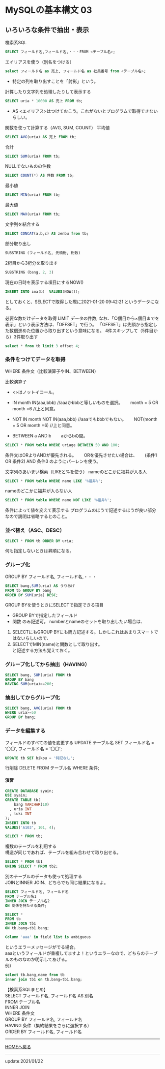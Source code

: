 # MySQLの基本構文 03

## いろいろな条件で抽出・表示
検索系SQL
```sql
SELECT フィールド名,フィールド名,・・・FROM <テーブル名>;
```

エイリアスを使う（別名をつける）
```sql
select フィールド名 as 売上, フィールド名 as 社員番号 from <テーブル名>;
```

* 特定の列を取り出すことを「射影」という。

計算したり文字列を処理したりして表示する
```sql
SELECT uria * 10000 AS 売上 FROM tb;
```

* AS <エイリアス>はつけておこう。これがないとプログラムで取得できないらしい。

関数を使って計算する（AVG, SUM, COUNT）
平均値
```sql
SELECT AVG(uria) AS 売上 FROM tb;
```

合計
```sql
SELECT SUM(uria) FROM tb;
```

NULLでないものの件数
```sql
SELECT COUNT(*) AS 件数 FROM tb;
```

最小値
```sql
SELECT MIN(uria) FROM tb;
```

最大値
```sql
SELECT MAX(uria) FROM tb;
```

文字列を結合する
```sql
SELECT CONCAT(a,b,c) AS zenbu from tb;
```

部分取り出し
```sql
SUBSTRING (フィールド名, 先頭桁, 桁数)
```
2桁目から3桁分を取り出す
```sql
SUBSTRING (bang, 2, 3)
```

現在の日時を表示する項目にするNOW()
```sql
INSERT INTO ima(b)  VALUES(NOW());
```
としておくと、SELECTで取得した際に2021-01-20 09:42:21 というデータになる。

必要な数だけデータを取得
LIMIT データの件数;
なお、「○個目から×個目までを表示」という表示方法は、「OFFSET」で行う。
「OFFSET」は先頭から指定した数個進めた位置から取り出すという意味になる。
4件スキップして（5件目から）3件取り出す
```sql
select * from tb limit 3 offset 4;
```

### 条件をつけてデータを取得
WHERE 条件文（比較演算子やIN、BETWEEN）

比較演算子
* <>はノットイコール。

* IN
  month IN(aaa,bbb)  //aaaかbbbと等しいものを選択。　　
    month = 5 OR month =6  //上と同意。
* NOT IN
  month NOT IN(aaa,bbb)  //aaaでもbbbでもない。　　
    NOT(month = 5 OR month =6)  //上と同意。

* BETWEEN a AND b　　
aからbの間。
```sql
SELECT * FROM table WHERE uriage BETWEEN 50 AND 100;
```

条件文はORよりANDが優先される。　　
ORを優先させたい場合は、　　
(条件1 OR 条件2) AND 条件3 のようにパーレンを使う。


文字列のあいまい検索（LIKEと%を使う）
nameのどこかに福井が入る人
```sql
SELECT * FROM table WHERE name LIKE '%福井%';
```

nameのどこかに福井が入らない人
```sql
SELECT * FROM table WHERE name NOT LIKE '%福井%';
```


条件によって値を変えて表示する
プログラムのほうで記述するほうが良い部分なので説明は省略するとのこと。


### 並べ替え（ASC、DESC）
```sql
SELECT * FROM tb ORDER BY uria;
```
何も指定しないときは昇順になる。


### グループ化
GROUP BY フィールド名, フィールド名,・・・
```sql
SELECT bang,SUM(uria) AS うりあげ 
FROM tb GROUP BY bang 
ORDER BY SUM(uria) DESC;
```

GROUP BYを使うときにSELECTで指定できる項目
  - GROUP BYで指定したフィールド
  - 関数
のみ記述可。
numberとnameのセットを取り出したい場合は、
1. SELECTにもGROUP BYにも両方記述する。しかしこれはあまりスマートではないらしいので、  
2. SELECTでMIN(name)と関数として取り出す。  
と記述する方法も覚えておく。

### グループ化してから抽出（HAVING）
```sql
SELECT bang, SUM(uria) FROM tb 
GROUP BY bang 
HAVING SUM(uria)>=200;
```

### 抽出してからグループ化
```sql
SELECT bang, AVG(uria) FROM tb 
WHERE uria>=50 
GROUP BY bang;
```



### データを編集する
フィールドのすべての値を変更する
UPDATE テーブル名 
SET フィールド名 = '〇〇', フィールド名 = '〇〇';
```sql
UPDATE tb SET bikou = '特記なし';
```

行削除
DELETE FROM テーブル名 WHERE 条件;


#### 演習
```sql
CREATE DATABASE syain;
USE syain;
CREATE TABLE tb(
    bang VARCHAR(10)
  , uria INT
  , tuki INT
);
INSERT INTO tb 
VALUES('A103', 101, 4);

SELECT * FROM tb;
```


複数のテーブルを利用する  
構造が同じであれば、テーブルを組み合わせて取り出せる。
```sql
SELECT * FROM tb1 
UNION SELECT * FROM tb2;
```


別のテーブルのデータも使って処理する  
JOINとINNER JOIN、どちらでも同じ結果になるよ。
```sql
SELECT フィールド名, フィールド名 
FROM テーブル名1 
INNER JOIN テーブル名2 
ON 関係を持たせる条件;
```

```sql
SELECT *
FROM tb
INNER JOIN tb1
ON tb.bang=tb1.bang;
```

```sql
Column 'aaa' in field list is ambiguous
``` 
というエラーメッセージがでる場合。  
aaaというフィールドが重複してますよ！というエラーなので、どちらのテーブルのものなのか明示してあげる。  
例）
```sql
select tb.bang,name from tb 
inner join tb1 on tb.bang=tb1.bang;
```

【検索系SQLまとめ】  
SELECT フィールド名, フィールド名 AS 別名  
  FROM テーブル名  
  INNER JOIN  
  WHERE 条件文  
  GROUP BY フィールド名, フィールド名  
  HAVING 条件（集約結果をさらに選択する）  
  ORDER BY フィールド名, フィールド名



---
[HOMEへ戻る](../index.md)  

---
update:2021/01/22